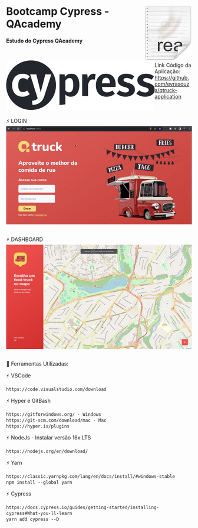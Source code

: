 # <img src="icon.png" align="right" />
# <img src="LogoCypress.png" align="left" />

# Bootcamp Cypress - QAcademy
<h4>Estudo do Cypress QAcademy</h4><br>

Link Código da Aplicação: https://github.com/evrasouza/qtruck-application

<br><br>
⚡ LOGIN <br>
<img src="Login.png" align="center" /><br><br>

⚡ DASHBOARD <br>
<img src="Dash.png" align="center" /><br><br>

🧰 Ferramentas Utilizadas:<br>

   ⚡ VSCode<br>
   
    https://code.visualstudio.com/download

   ⚡ Hyper e GitBash<br>

    https://gitforwindows.org/ - Windows
    https://git-scm.com/download/mac - Mac
    https://hyper.is/plugins

   ⚡ NodeJs - Instalar versão 16x LTS<br>

    https://nodejs.org/en/download/

   ⚡ Yarn <br>

    https://classic.yarnpkg.com/lang/en/docs/install/#windows-stable
    npm install --global yarn

   ⚡ Cypress <br>
    
    https://docs.cypress.io/guides/getting-started/installing-cypress#What-you-ll-learn
    yarn add cypress --D

